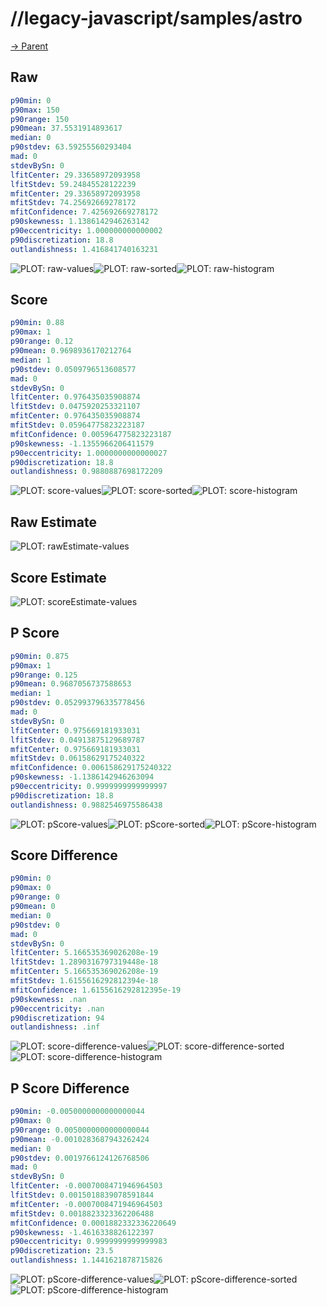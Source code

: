 
# //legacy-javascript/samples/astro

[→ Parent](../..)


## Raw


```yaml
p90min: 0
p90max: 150
p90range: 150
p90mean: 37.5531914893617
median: 0
p90stdev: 63.59255560293404
mad: 0
stdevBySn: 0
lfitCenter: 29.33658972093958
lfitStdev: 59.24845528122239
mfitCenter: 29.33658972093958
mfitStdev: 74.25692669278172
mfitConfidence: 7.425692669278172
p90skewness: 1.1386142946263142
p90eccentricity: 1.000000000000002
p90discretization: 18.8
outlandishness: 1.416841740163231

```

![PLOT: raw-values](./raw/values.svg)![PLOT: raw-sorted](./raw/sorted.svg)![PLOT: raw-histogram](./raw/histogram.svg)
## Score


```yaml
p90min: 0.88
p90max: 1
p90range: 0.12
p90mean: 0.9698936170212764
median: 1
p90stdev: 0.0509796513608577
mad: 0
stdevBySn: 0
lfitCenter: 0.976435035908874
lfitStdev: 0.0475920253321107
mfitCenter: 0.976435035908874
mfitStdev: 0.05964775823223187
mfitConfidence: 0.005964775823223187
p90skewness: -1.1355966206411579
p90eccentricity: 1.0000000000000027
p90discretization: 18.8
outlandishness: 0.9880887698172209

```

![PLOT: score-values](./score/values.svg)![PLOT: score-sorted](./score/sorted.svg)![PLOT: score-histogram](./score/histogram.svg)
## Raw Estimate

![PLOT: rawEstimate-values](./rawEstimate/values.svg)
## Score Estimate

![PLOT: scoreEstimate-values](./scoreEstimate/values.svg)
## P Score


```yaml
p90min: 0.875
p90max: 1
p90range: 0.125
p90mean: 0.9687056737588653
median: 1
p90stdev: 0.052993796335778456
mad: 0
stdevBySn: 0
lfitCenter: 0.975669181933031
lfitStdev: 0.04913875129689787
mfitCenter: 0.975669181933031
mfitStdev: 0.06158629175240322
mfitConfidence: 0.006158629175240322
p90skewness: -1.1386142946263094
p90eccentricity: 0.9999999999999997
p90discretization: 18.8
outlandishness: 0.9882546975586438

```

![PLOT: pScore-values](./pScore/values.svg)![PLOT: pScore-sorted](./pScore/sorted.svg)![PLOT: pScore-histogram](./pScore/histogram.svg)
## Score Difference


```yaml
p90min: 0
p90max: 0
p90range: 0
p90mean: 0
median: 0
p90stdev: 0
mad: 0
stdevBySn: 0
lfitCenter: 5.166535369026208e-19
lfitStdev: 1.2890316797319448e-18
mfitCenter: 5.166535369026208e-19
mfitStdev: 1.6155616292812394e-18
mfitConfidence: 1.6155616292812395e-19
p90skewness: .nan
p90eccentricity: .nan
p90discretization: 94
outlandishness: .inf

```

![PLOT: score-difference-values](./score-difference/values.svg)![PLOT: score-difference-sorted](./score-difference/sorted.svg)![PLOT: score-difference-histogram](./score-difference/histogram.svg)
## P Score Difference


```yaml
p90min: -0.0050000000000000044
p90max: 0
p90range: 0.0050000000000000044
p90mean: -0.0010283687943262424
median: 0
p90stdev: 0.0019766124126768506
mad: 0
stdevBySn: 0
lfitCenter: -0.0007008471946964503
lfitStdev: 0.0015018839078591844
mfitCenter: -0.0007008471946964503
mfitStdev: 0.0018823323362206488
mfitConfidence: 0.0001882332336220649
p90skewness: -1.4616338826122397
p90eccentricity: 0.9999999999999983
p90discretization: 23.5
outlandishness: 1.1441621878715826

```

![PLOT: pScore-difference-values](./pScore-difference/values.svg)![PLOT: pScore-difference-sorted](./pScore-difference/sorted.svg)![PLOT: pScore-difference-histogram](./pScore-difference/histogram.svg)
